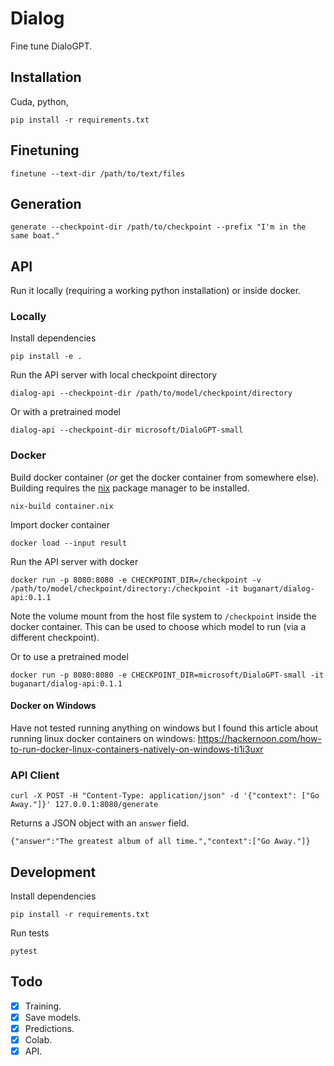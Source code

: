 # Dialog

Fine tune DialoGPT.

## Installation

Cuda, python,

    pip install -r requirements.txt

## Finetuning

    finetune --text-dir /path/to/text/files

## Generation

    generate --checkpoint-dir /path/to/checkpoint --prefix "I'm in the same boat."

## API

Run it locally (requiring a working python installation) or inside docker.

### Locally
Install dependencies

    pip install -e .

Run the API server with local checkpoint directory

    dialog-api --checkpoint-dir /path/to/model/checkpoint/directory

Or with a pretrained model

    dialog-api --checkpoint-dir microsoft/DialoGPT-small

### Docker
Build docker container (*or* get the docker container from somewhere else).
Building requires the [nix](https://nixos.org/download.html) package manager to
be installed.

    nix-build container.nix

Import docker container

    docker load --input result

Run the API server with docker

    docker run -p 8080:8080 -e CHECKPOINT_DIR=/checkpoint -v /path/to/model/checkpoint/directory:/checkpoint -it buganart/dialog-api:0.1.1

Note the volume mount from the host file system to `/checkpoint` inside
the docker container. This can be used to choose which model to run (via a
different checkpoint).

Or to use a pretrained model

    docker run -p 8080:8080 -e CHECKPOINT_DIR=microsoft/DialoGPT-small -it buganart/dialog-api:0.1.1

#### Docker on Windows
Have not tested running anything on windows but I found this article about
running linux docker containers on windows:
https://hackernoon.com/how-to-run-docker-linux-containers-natively-on-windows-ti1i3uxr

### API Client

    curl -X POST -H "Content-Type: application/json" -d '{"context": ["Go Away."]}' 127.0.0.1:8080/generate

Returns a JSON object with an `answer` field.

    {"answer":"The greatest album of all time.","context":["Go Away."]}


## Development
Install dependencies

    pip install -r requirements.txt

Run tests

    pytest

## Todo

- [x] Training.
- [x] Save models.
- [x] Predictions.
- [x] Colab.
- [x] API.

